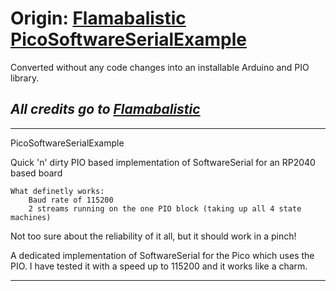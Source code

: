 
# Origin: [Flamabalistic PicoSoftwareSerialExample](https://github.com/Flamabalistic/PicoSoftwareSerialExample)

Converted without any code changes into an installable Arduino and PIO library.

## _**All credits go to [Flamabalistic](https://github.com/Flamabalistic)**_

-----------------------------------------------

PicoSoftwareSerialExample

Quick 'n' dirty PIO based implementation of SoftwareSerial for an RP2040 based board

    What definetly works:
        Baud rate of 115200
        2 streams running on the one PIO block (taking up all 4 state machines)

Not too sure about the reliability of it all, but it should work in a pinch!

A dedicated implementation of SoftwareSerial for the Pico which uses the PIO.
I have tested it with a speed up to 115200 and it works like a charm.

----------------------------------------------